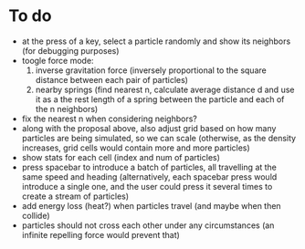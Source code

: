 

# To do

- at the press of a key, select a particle randomly and show its neighbors (for debugging purposes)
- toogle force mode:
  1. inverse gravitation force (inversely proportional to the square distance between each pair of particles)
  2. nearby springs (find nearest n, calculate average distance d and use it as a the rest length of a spring between
     the particle and each of the n neighbors)
- fix the nearest n when considering neighbors?
- along with the proposal above, also adjust grid based on how many particles are being simulated, so we can scale
  (otherwise, as the density increases, grid cells would contain more and more particles)
- show stats for each cell (index and num of particles)
- press spacebar to introduce a batch of particles, all travelling at the same speed and heading
  (alternatively, each spacebar press would introduce a single one, and the user could press it several times to create
   a stream of particles)
- add energy loss (heat?) when particles travel (and maybe when then collide)
- particles should not cross each other under any circumstances (an infinite repelling force would prevent that)
